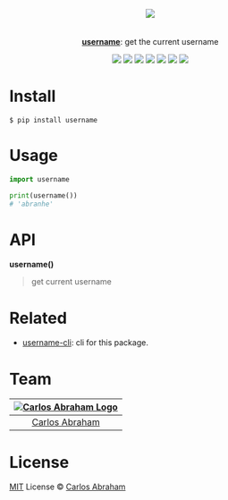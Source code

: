 
<p align="center">
	<a href="https://pypi.org/project/username"><img src="https://cdn.abranhe.com/projects/username/logo.svg"></a>
	<br>
	<br>
	<br>
	<a href="https://pypi.org/project/username"><b>username</b></a>: get the current username
</p>

<p align="center">
	<a href="https://travis-ci.org/abranhe/username"><img src="https://img.shields.io/travis/abranhe/username.svg?logo=travis" /></a>
	<a href="https://ci.appveyor.com/project/abranhe/username"><img src="https://ci.appveyor.com/api/projects/status/8bp4dpqr76nx2nxt?svg=true" /></a>
	<a href="https://github.com/abranhe/username/blob/master/license"><img src="https://img.shields.io/github/license/abranhe/username.svg" /></a>
	<a href="https://github.com/abranhe"><img src="https://abranhe.com/badge.svg"></a>
	<a href="https://cash.me/$abranhe"><img src="https://cdn.abranhe.com/badges/cash-me.svg"></a>
	<a href="https://www.patreon.com/abranhe"><img src="https://cdn.abranhe.com/badges/patreon.svg" /></a>
	<a href="https://paypal.me/abranhe/10"><img src="https://cdn.abranhe.com/badges/paypal.svg" /></a>
</p>


# Install

```
$ pip install username
```

# Usage

```py
import username

print(username())
# 'abranhe'
```

# API

**username()**

> get current username

# Related

- [username-cli](https://github.com/abranhe/username-cli): cli for this package.

# Team

|[![Carlos Abraham Logo](https://avatars3.githubusercontent.com/u/21347264?s=50&v=4)](https://19cah.com)|
| :-: |
| [Carlos Abraham](https://github.com/abranhe) |


# License

[MIT](https://github.com/abranhe/username/blob/master/license) License © [Carlos Abraham](https://github.com/abranhe)
